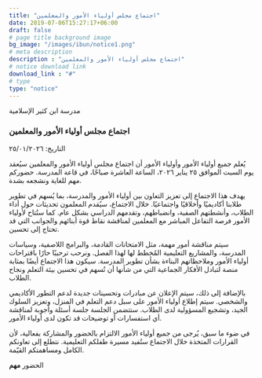 ```yaml
---
title: "اجتماع مجلس أولياء الأمور والمعلمين"
date: 2019-07-06T15:27:17+06:00
draft: false
# page title background image
bg_image: "/images/ibun/notice1.png"
# meta description
description : "اجتماع مجلس أولياء الأمور والمعلمين"
# notice download link
download_link : "#"
# type
type: "notice"
---
```



مدرسة ابن كثير الإسلامية
### اجتماع مجلس أولياء الأمور والمعلمين
التاريخ: ٢٥/٠١/٢٠٢٦

يُعلم جميع أولياء الأمور وأولياء الأمور أن اجتماع مجلس أولياء الأمور والمعلمين سيُعقد يوم السبت الموافق ٢٥ يناير ٢٠٢٦، الساعة العاشرة صباحًا، في قاعة المدرسة. حضوركم مهم للغاية ونشجعه بشدة.

يهدف هذا الاجتماع إلى تعزيز التعاون بين أولياء الأمور والمدرسة، بما يُسهم في تطوير طلابنا أكاديميًا وأخلاقيًا واجتماعيًا. خلال الاجتماع، سيُقدم المعلمون تحديثات حول أداء الطلاب، وأنشطتهم الصفية، وانضباطهم، وتقدمهم الدراسي بشكل عام. كما ستُتاح لأولياء الأمور فرصة التفاعل المباشر مع المعلمين لمناقشة نقاط قوة أبنائهم والجوانب التي قد تحتاج إلى تحسين.

سيتم مناقشة أمور مهمة، مثل الامتحانات القادمة، والبرامج اللاصفية، وسياسات المدرسة، والمشاريع التعليمية المُخطط لها لهذا الفصل. ونرحب ترحيبًا حارًا باقتراحات أولياء الأمور وملاحظاتهم البناءة بشأن تطوير المدرسة. سيكون هذا الاجتماع أيضًا بمثابة منصة لتبادل الأفكار الجماعية التي من شأنها أن تُسهم في تحسين بيئة التعلم ونجاح الطلاب.

بالإضافة إلى ذلك، سيتم الإعلان عن مبادرات وتحسينات جديدة لدعم التطور الأكاديمي والشخصي. سيتم إطلاع أولياء الأمور على سبل دعم التعلم في المنزل، وتعزيز السلوك الجيد، وتشجيع المسؤولية لدى الطلاب. ستتضمن الجلسة جلسة أسئلة وأجوبة لمناقشة أي استفسارات أو توضيحات قد تكون لدى أولياء الأمور.

في ضوء ما سبق، يُرجى من جميع أولياء الأمور الالتزام بالحضور والمشاركة بفعالية، لأن القرارات المتخذة خلال الاجتماع ستُفيد مسيرة طفلكم التعليمية. نتطلع إلى تعاونكم الكامل ومساهمتكم القيّمة.

الحضور **مهم**